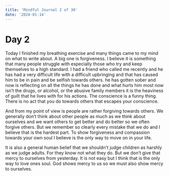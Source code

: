 ```yaml
---
title: 'Mindful Journal 2 of 30'
date: '2024-01-14'
---
```


# Day 2

Today I finished my breathing exercise and many things came to my mind on what to write about. A big one is forgiveness. I believe it is something that many people struggle with especially those who try and keep themselves to a high standard. I had a friend who called me recently and he has had a very difficult life with a difficult upbringing and that has caused him to be in pain and be selfish towards others. he has gotten sober and now is reflecting on all the things he has done and what hurts him most now isn’t the drugs, or alcohol, or the abusive family members it is the heaviness of guilt that he lives with for his actions. The conscience is a funny thing. There is no act that you do towards others that escapes your conscience. 

And from my point of view is people are rather forgiving towards others. We generally don’t think about other people as much as we think about ourselves and we want others to get better and do better so we often forgive others. But we remember so clearly every mistake that we do and I believe that is the hardest part. To show forgiveness and compassion towards your own soul I believe is the only way to move on in your life.

It is also a general human belief that we shouldn't judge children as harshly as we judge adults. For they know not what they do. But we don’t give that mercy to ourselves from yesterday. It is not easy but I think that is the only way to love ones soul. God shows mercy to us so we must also show mercy to ourselves.
